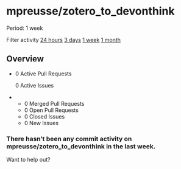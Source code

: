 # mpreusse/zotero\_to\_devonthink

 Period: 1 week

Filter activity [24 hours](https://github.com/mpreusse/zotero_to_devonthink/pulse/daily) [3 days](https://github.com/mpreusse/zotero_to_devonthink/pulse/halfweekly) [1 week](mpreusse-zotero_to_devonthink-6.md) [1 month](https://github.com/mpreusse/zotero_to_devonthink/pulse/monthly)

## Overview

* 0 Active Pull Requests

  0 Active Issues

* *  0 Merged Pull Requests
  *  0 Open Pull Requests
  *  0 Closed Issues
  *  0 New Issues

### There hasn’t been any commit activity on mpreusse/zotero\_to\_devonthink in the last week.

Want to help out?

